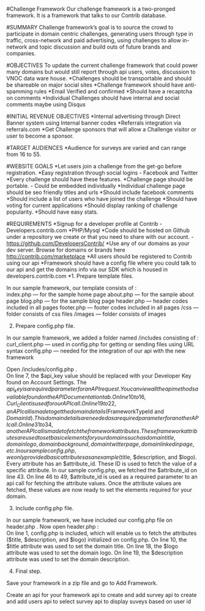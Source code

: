 #Challenge Framework
Our challenge framework is a two-pronged framework. It is a framework that talks to our Contrib database.

#SUMMARY
Challenge framework’s goal is to source the crowd to participate in domain centric challenges, generating users through type in traffic, cross-network and paid advertising, using challenges to allow in-network and topic discussion and build outs of future brands and companies.


#OBJECTIVES
To update the current challenge framework that could power many domains but would still report through api users, votes, discussion to VNOC data ware house.
*Challenges should be transportable and should be shareable on major social sites
*Challenge framework should have anti-spamming rules
*Email Verified and confirmed
*Should have a recaptcha on comments
*Individual Challenges should have internal and social comments maybe using Disqus

#INITIAL REVENUE OBJECTIVES
*Internal advertising through Direct Banner system using Internal banner codes
*Referrals integration via referrals.com
*Get Challenge sponsors that will allow a Challenge visitor or user to become a sponsor.

#TARGET AUDIENCES
*Audience for surveys are varied and can range from 16 to 55.

#WEBSITE GOALS
*Let users join a challenge from the get-go before registration.
*Easy registration through social logins - Facebook and Twitter
*Every challenge should have these features.
*Challenge page should be portable. - Could be embedded individually
*Individual challenge page should be seo friendly titles and urls
*Should include facebook comments
*Should include a list of users who have joined the challenge
*Should have voting for current applications
*Should display ranking of challenge popularity.
*Should have easy stats.

#REQUIREMENTS
*Signup for a developer profile at Contrib - Developers.contrib.com
*PHP/Mysql
*Code should be hosted on Github under a repository we create or that you need to share with our account. - https://github.com/DevelopersContrib/
*Use any of our domains as your dev server. Browse for domains or brands here http://contrib.com/marketplace
*All users should be registered to Contrib using our api
*Framework should have a config file where you could talk to our api and get the domains info via our SDK which is housed in developers.contrib.com
  *1. Prepare template files.
                                        
  In our sample framework, our template consists of :                                             
index.php — for the sample home page
about.php — for the sample about page
blog.php — for the sample blog page
header.php — header codes included in all pages
footer.php — footer codes included in all pages
/css    — folder consists of css files
/images — folder consists of images
                                                                                 
2. Prepare config.php file.
                                        
In our sample framework, we added a folder named /includes consisting of :                                             
curl_client.php — used in config.php for getting or sending files using URL syntax
config.php — needed for the integration of our api with the new framework
                                                                                 
Open /includes/config.php .                                             
On line 7, the $api_key value should be replaced with your Developer Key found on Account Settings.                                                 The $api_key is a required parameter for an API request. You can view all the api methods available found on the API Documentation tab.
On line 10 to 16, Curl_Client is used for our API call.
On line 19 to 22, an API call is made to get the domain details ($FrameworkTypeId and $DomainId). This domain details are needed as a required parameter for another API call.
On line 31 to 34, another API call is made to fetch the framework attributes. These framework attributes are used to set basic elements for your domains such as domain title, domain logo, domain background, domain twitter page, domain linkedin page, etc.                                                 In our sample config.php, we only provided basic attributes as an example ($title, $description, and $logo). Every attribute has an $attribute_id. These ID is used to fetch the value of a specific attribute.                                                 In our sample config.php, we fetched the $attribute_id on line 43.
On line 46 to 49, $attribute_id is used as a required parameter to an api call for fetching the attribute values.
Once the attribute values are fetched, these values are now ready to set the elements required for your domain.
                                                                                 
3. Include config.php file.
                                        
In our sample framework, we have included our config.php file on header.php . Now open header.php :                                             
On line 1, config.php is included, which will enable us to fetch the attributes ($title, $description, and $logo) initialized on config.php.
On line 10, the $title attribute was used to set the domain title.
On line 18, the $logo attribute was used to set the domain logo.
On line 19, the $description attribute was used to set the domain description.
                                                                                 
4. Final step.
                                        
Save your framework in a zip file and go to Add Framework.


Create an api for your framework 
api to create and add survey
api to create and add users
api to select survey
api to display suveys based on user id


